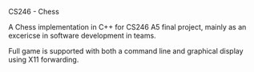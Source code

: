 CS246 - Chess

A Chess implementation in C++ for CS246 A5 final project, mainly as an excericse in software development in teams.

Full game is supported with both a command line and graphical display using X11 forwarding.
